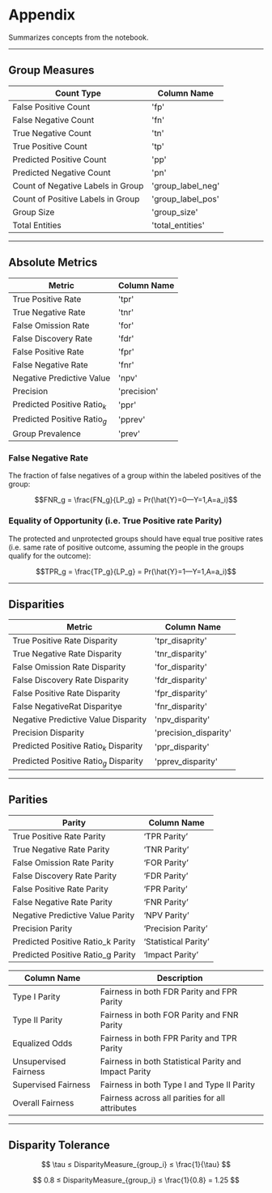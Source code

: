 # Appendix 
Summarizes concepts from the notebook.

---

## **Group Measures**

| Count Type | Column Name |
| --- | --- |
| False Positive Count | 'fp' |
| False Negative Count | 'fn' |
| True Negative Count | 'tn' |
| True Positive Count | 'tp' |
| Predicted Positive Count | 'pp' |
| Predicted Negative Count | 'pn' |
| Count of Negative Labels in Group | 'group_label_neg' |
| Count of Positive Labels in Group | 'group_label_pos' | 
| Group Size | 'group_size'|
| Total Entities | 'total_entities' |

---

## **Absolute Metrics**

| Metric | Column Name |
| --- | --- |
| True Positive Rate | 'tpr' |
| True Negative Rate | 'tnr' |
| False Omission Rate | 'for' |
| False Discovery Rate | 'fdr' |
| False Positive Rate | 'fpr' |
| False Negative Rate | 'fnr' |
| Negative Predictive Value | 'npv' |
| Precision | 'precision' |
| Predicted Positive Ratio$_k$ | 'ppr' |
| Predicted Positive Ratio$_g$ | 'pprev' |
| Group Prevalence | 'prev' |

### **False Negative Rate**

The fraction of false negatives of a group within the labeled positives of the group:

$$FNR_g = \frac{FN_g}{LP_g} = Pr(\hat{Y}=0—Y=1,A=a_i)$$

### **Equality of Opportunity** (i.e. True Positive rate Parity)

The protected and unprotected groups should have equal true positive rates (i.e. same rate of positive outcome, assuming the people in the groups qualify for the outcome):

$$TPR_g = \frac{TP_g}{LP_g} = Pr(\hat{Y}=1—Y=1,A=a_i)$$

---

## **Disparities**

| Metric | Column Name |
| --- | --- |
| True Positive Rate Disparity | 'tpr_disaprity' |
| True Negative Rate Disparity | 'tnr_disparity' |
| False Omission Rate Disparity | 'for_disparity' |
| False Discovery Rate Disparity | 'fdr_disparity' |
| False Positive Rate Disparity | 'fpr_disparity' |
| False NegativeRat Disparitye | 'fnr_disparity' |
| Negative Predictive Value Disparity | 'npv_disparity' |
| Precision Disparity | 'precision_disparity' |
| Predicted Positive Ratio$_k$ Disparity | 'ppr_disparity' |
| Predicted Positive Ratio$_g$ Disparity | 'pprev_disparity' |

---

## **Parities**

| Parity | Column Name |
| --- | --- |
| True Positive Rate Parity | ‘TPR Parity’ |
| True Negative Rate Parity | ‘TNR Parity’ |
| False Omission Rate Parity | ‘FOR Parity’ | 
| False Discovery Rate Parity | ‘FDR Parity’ |
| False Positive Rate Parity | ‘FPR Parity’ |
| False Negative Rate Parity | ‘FNR Parity’ |
| Negative Predictive Value Parity | ‘NPV Parity’ |
| Precision Parity | ‘Precision Parity’ |
| Predicted Positive Ratio_k Parity | ‘Statistical Parity’ |
| Predicted Positive Ratio_g Parity | ‘Impact Parity’ |

| Column Name | Description |
| --- | --- |
| Type I Parity | Fairness in both FDR Parity and FPR Parity |
| Type II Parity | Fairness in both FOR Parity and FNR Parity |
| Equalized Odds | Fairness in both FPR Parity and TPR Parity |
| Unsupervised Fairness | Fairness in both Statistical Parity and Impact Parity|
| Supervised Fairness | Fairness in both Type I and Type II Parity |
| Overall Fairness | Fairness across all parities for all attributes |

---

## **Disparity Tolerance**

$$ \tau ≤ DisparityMeasure_{group_i} ≤ \frac{1}{\tau} $$

$$ 0.8 ≤ DisparityMeasure_{group_i} ≤ \frac{1}{0.8} = 1.25 $$

